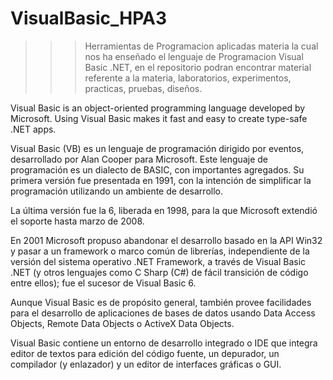 # VisualBasic_HPA3

>>> Herramientas de Programacion aplicadas 
>>> materia la cual nos ha enseñado el lenguaje
>>> de Programacion Visual Basic .NET, en el
>>> repositorio podran encontrar material referente
>>> a la materia, laboratorios, experimentos,
>>> practicas, pruebas, diseños.

Visual Basic is an object-oriented programming language developed by Microsoft. Using Visual Basic makes it fast and easy to create type-safe .NET apps.

Visual Basic (VB) es un lenguaje de programación dirigido por eventos, desarrollado por Alan Cooper para Microsoft. Este lenguaje de programación es un dialecto de BASIC, con importantes agregados. Su primera versión fue presentada en 1991, con la intención de simplificar la programación utilizando un ambiente de desarrollo.

La última versión fue la 6, liberada en 1998, para la que Microsoft extendió el soporte hasta marzo de 2008.

En 2001 Microsoft propuso abandonar el desarrollo basado en la API Win32 y pasar a un framework o marco común de librerías, independiente de la versión del sistema operativo .NET Framework, a través de Visual Basic .NET (y otros lenguajes como C Sharp (C#) de fácil transición de código entre ellos); fue el sucesor de Visual Basic 6.

Aunque Visual Basic es de propósito general, también provee facilidades para el desarrollo de aplicaciones de bases de datos usando Data Access Objects, Remote Data Objects o ActiveX Data Objects.

Visual Basic contiene un entorno de desarrollo integrado o IDE que integra editor de textos para edición del código fuente, un depurador, un compilador (y enlazador) y un editor de interfaces gráficas o GUI. 
